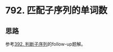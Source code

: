 # 792. 匹配子序列的单词数

## 思路

参考[392. 判断子序列](https://leetcode-cn.com/problems/is-subsequence/)的follow-up题解。
